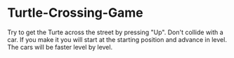 # Turtle-Crossing-Game

Try to get the Turte across the street by pressing "Up".
Don't collide with a car.
If you make it you will start at the starting position and advance in level.
The cars will be faster level by level.
